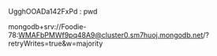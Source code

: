 UgghOOADa142FxPd : pwd

mongodb+srv://Foodie-78:WMAFbPMWf9pq48A9@cluster0.sm7huoj.mongodb.net/?retryWrites=true&w=majority
